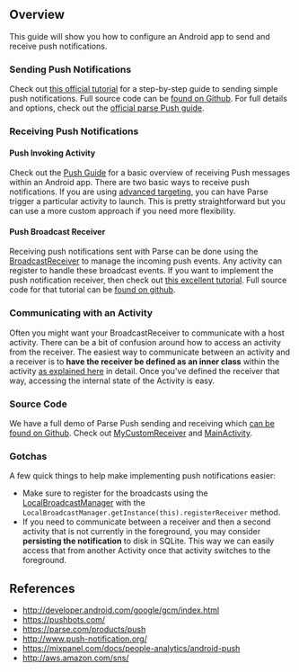 ## Overview

This guide will show you how to configure an Android app to send and receive push notifications. 

### Sending Push Notifications

Check out [this official tutorial](https://parse.com/tutorials/android-push-notifications) for a step-by-step guide to sending simple push notifications. Full source code can be [found on Github](https://github.com/ParsePlatform/PushTutorial). For full details and options, check out the [official parse Push guide](https://parse.com/docs/push_guide#setup/Android). 

### Receiving Push Notifications

#### Push Invoking Activity

Check out the [Push Guide](https://parse.com/docs/push_guide#receiving/Android) for a basic overview of receiving Push messages within an Android app. There are two basic ways to receive push notifications. If you are using [advanced targeting](https://parse.com/docs/push_guide#sending-queries/Android), you can have Parse trigger a particular activity to launch. This is pretty straightforward but you can use a more custom approach if you need more flexibility.

#### Push Broadcast Receiver

Receiving push notifications sent with Parse can be done using the [BroadcastReceiver](http://developer.android.com/reference/android/content/BroadcastReceiver.html) to manage the incoming push events. Any activity can register to handle these broadcast events. If you want to implement the push notification receiver, then check out [this excellent tutorial](http://ahirazitai.blogspot.in/2013/05/push-notification.html). Full source code for that tutorial can be [found on github](https://github.com/ahiraz/pushNotificationDemo). 

### Communicating with an Activity

Often you might want your BroadcastReceiver to communicate with a host activity. There can be a bit of confusion around how to access an activity from the receiver. The easiest way to communicate between an activity and a receiver is to **have the receiver be defined as an inner class** within the activity [as explained here](http://stackoverflow.com/a/10218242) in detail. Once you've defined the receiver that way, accessing the internal state of the Activity is easy.

### Source Code

We have a full demo of Parse Push sending and receiving which [can be found on Github](https://github.com/thecodepath/ParsePushNotificationExample/tree/master/src/com/test). Check out [MyCustomReceiver](https://github.com/thecodepath/ParsePushNotificationExample/blob/master/src/com/test/MyCustomReceiver.java) and [MainActivity](https://github.com/thecodepath/ParsePushNotificationExample/blob/master/src/com/test/MainActivity.java). 

### Gotchas

A few quick things to help make implementing push notifications easier:

 * Make sure to register for the broadcasts using the [LocalBroadcastManager](http://developer.android.com/reference/android/support/v4/content/LocalBroadcastManager.html) with the `LocalBroadcastManager.getInstance(this).registerReceiver` method. 
 * If you need to communicate between a receiver and then a second activity that is not currently in the foreground, you may consider **persisting the notification** to disk in SQLite. This way we can easily access that from another Activity once that activity switches to the foreground.

## References

* <http://developer.android.com/google/gcm/index.html>
* <https://pushbots.com/>
* <https://parse.com/products/push>
* <http://www.push-notification.org/>
* <https://mixpanel.com/docs/people-analytics/android-push>
* <http://aws.amazon.com/sns/>